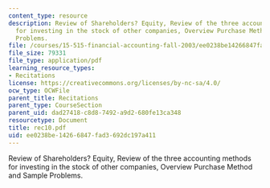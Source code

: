 ```yaml
---
content_type: resource
description: Review of Shareholders? Equity, Review of the three accounting methods
  for investing in the stock of other companies, Overview Purchase Method and Sample
  Problems.
file: /courses/15-515-financial-accounting-fall-2003/ee0238be14266847fad3692dc197a411_rec10.pdf
file_size: 79331
file_type: application/pdf
learning_resource_types:
- Recitations
license: https://creativecommons.org/licenses/by-nc-sa/4.0/
ocw_type: OCWFile
parent_title: Recitations
parent_type: CourseSection
parent_uid: dad27418-c8d8-7492-a9d2-680fe13ca348
resourcetype: Document
title: rec10.pdf
uid: ee0238be-1426-6847-fad3-692dc197a411
---
```

Review of Shareholders? Equity, Review of the three accounting methods for investing in the stock of other companies, Overview Purchase Method and Sample Problems.